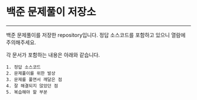 # 백준 문제풀이 저장소

___

백준 문제풀이를 저장한 repository입니다. 정답 소스코드를 포함하고 있으니 열람에 주의해주세요.
 
각 문서가 포함하는 내용은 아래와 같습니다.

    1. 정답 소스코드
    2. 문제풀이를 위한 발상
    3. 문제를 풀면서 깨달은 점
    4. 잘 해결되지 않았던 점
    5. 복습해야 할 부분
